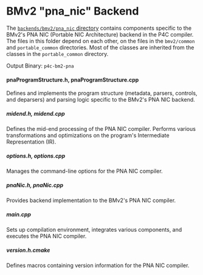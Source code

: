 <!-- 
Documentation Inclusion:
This README is integrated as a subsection of the "Behavioral Model Backend" page in the P4 compiler documentation.

Refer to the specific section here: [BMv2 "pna_nic" Backend - Subsection](https://p4lang.github.io/p4c/behavioral_model_backend.html#bmv2-pna_nic-backend)
-->

# BMv2 "pna_nic" Backend

The [`backends/bmv2/pna_nic` directory](https://github.com/p4lang/p4c/tree/main/backends/bmv2/pna_nic) contains components specific to the BMv2's PNA NIC (Portable NIC Architecture) backend in the P4C compiler. The files in this folder depend on each other, on the files in the `bmv2/common` and  `portable_common` directories. Most of the classes are inherited from the classes in the `portable_common` directory.

Output Binary: `p4c-bm2-pna`

#### pnaProgramStructure.h, pnaProgramStructure.cpp

Defines and implements the program structure (metadata, parsers, controls, and deparsers) and parsing logic specific to the BMv2's PNA NIC backend.

##### midend.h, midend.cpp

Defines the mid-end processing of the PNA NIC compiler. Performs various transformations and optimizations on the program's Intermediate Representation (IR).

##### options.h, options.cpp

Manages the command-line options for the PNA NIC compiler.

##### pnaNic.h, pnaNic.cpp

Provides backend implementation to the BMv2's PNA NIC compiler.

##### main.cpp

Sets up compilation environment, integrates various components, and executes the PNA NIC compiler.

##### version.h.cmake

Defines macros containing version information for the PNA NIC compiler.
